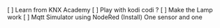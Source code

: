 [ ] Learn from KNX Academy
[ ] Play with kodi codi ?
[ ] Make the Lamp work
[ ] Mqtt Simulator using NodeRed (Install) 
One sensor and one 
